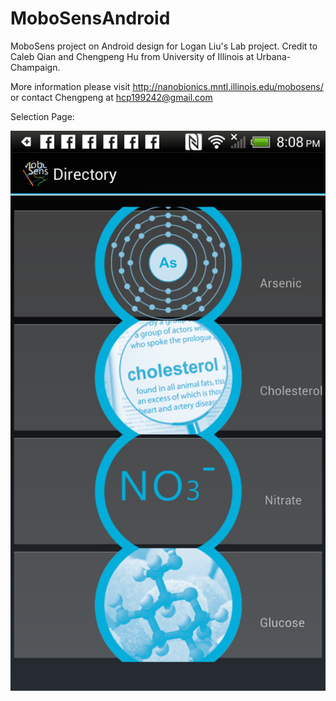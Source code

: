 MoboSensAndroid
===============

MoboSens project on Android design for Logan Liu's Lab project.
Credit to Caleb Qian and Chengpeng Hu from University of Illinois at Urbana-Champaign.

More information please visit http://nanobionics.mntl.illinois.edu/mobosens/
or contact Chengpeng at hcp199242@gmail.com

Selection Page:

![ScreenShot](https://github.com/WuhanMonkey/MoboSensAndroid/blob/master/Mobosens1.png)

